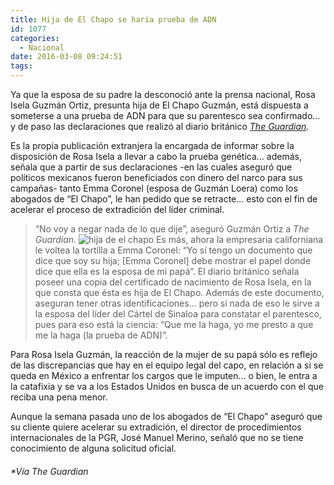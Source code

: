 ```yaml
---
title: Hija de El Chapo se haría prueba de ADN
id: 1077
categories:
  - Nacional
date: 2016-03-08 09:24:51
tags:
---
```


<div id="stcpDiv">

Ya que la esposa de su padre la desconoció ante la prensa nacional, Rosa Isela Guzmán Ortiz, presunta hija de El Chapo Guzmán, está dispuesta a someterse a una prueba de ADN para que su parentesco sea confirmado… y de paso las declaraciones que realizó al diario británico _[The Guardian](http://www.theguardian.com/)._

Es la propia publicación extranjera la encargada de informar sobre la disposición de Rosa Isela a llevar a cabo la prueba genética… además, señala que a partir de sus declaraciones -en las cuales aseguró que políticos mexicanos fueron beneficiados con dinero del narco para sus campañas- tanto Emma Coronel (esposa de Guzmán Loera) como los abogados de “El Chapo”, le han pedido que se retracte… esto con el fin de acelerar el proceso de extradición del líder criminal.
> “No voy a negar nada de lo que dije”, aseguró Guzmán Ortiz a _The Guardian_.
![hija de el chapo](http://www.laredsemanario.com/wp-content/uploads/2016/03/rosa-isela-guzman-chapo-860x464.jpg)
> Es más, ahora la empresaria californiana le voltea la tortilla a Emma Coronel: “Yo sí tengo un documento que dice que soy su hija; [Emma Coronel] debe mostrar el papel donde dice que ella es la esposa de mi papá”.
El diario británico señala poseer una copia del certificado de nacimiento de Rosa Isela, en la que consta que ésta es hija de El Chapo. Además de este documento, aseguran tener otras identificaciones… pero si nada de eso le sirve a la esposa del líder del Cártel de Sinaloa para constatar el parentesco, pues para eso está la ciencia: “Que me la haga, yo me presto a que me la haga (la prueba de ADN)”.

Para Rosa Isela Guzmán, la reacción de la mujer de su papá sólo es reflejo de las discrepancias que hay en el equipo legal del capo, en relación a si se queda en México a enfrentar los cargos que le imputen… o bien, le entra a la catafixia y se va a los Estados Unidos en busca de un acuerdo con el que reciba una pena menor.

Aunque la semana pasada uno de los abogados de “El Chapo” aseguró que su cliente quiere acelerar su extradición, el director de procedimientos internacionales de la PGR, José Manuel Merino, señaló que no se tiene conocimiento de alguna solicitud oficial.

###### *Vía The Guardian

</div>